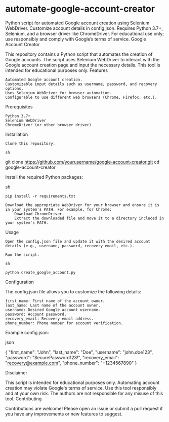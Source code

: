 # automate-google-account-creator
Python script for automated Google account creation using Selenium WebDriver. Customize account details in config.json. Requires Python 3.7+, Selenium, and a browser driver like ChromeDriver. For educational use only; use responsibly and comply with Google’s terms of service.
Google Account Creator

This repository contains a Python script that automates the creation of Google accounts. The script uses Selenium WebDriver to interact with the Google account creation page and input the necessary details. This tool is intended for educational purposes only.
Features

    Automated Google account creation.
    Customizable input details such as username, password, and recovery options.
    Uses Selenium WebDriver for browser automation.
    Configurable to use different web browsers (Chrome, Firefox, etc.).

Prerequisites

    Python 3.7+
    Selenium WebDriver
    ChromeDriver (or other browser driver)

Installation

    Clone this repository:

    sh

git clone https://github.com/yourusername/google-account-creator.git
cd google-account-creator

Install the required Python packages:

sh

    pip install -r requirements.txt

    Download the appropriate WebDriver for your browser and ensure it is in your system's PATH. For example, for Chrome:
        Download ChromeDriver.
        Extract the downloaded file and move it to a directory included in your system's PATH.

Usage

    Open the config.json file and update it with the desired account details (e.g., username, password, recovery email, etc.).

    Run the script:

    sh

    python create_google_account.py

Configuration

The config.json file allows you to customize the following details:

    first_name: First name of the account owner.
    last_name: Last name of the account owner.
    username: Desired Google account username.
    password: Account password.
    recovery_email: Recovery email address.
    phone_number: Phone number for account verification.

Example config.json:

json

{
  "first_name": "John",
  "last_name": "Doe",
  "username": "john.doe123",
  "password": "SecurePassword123!",
  "recovery_email": "recovery@example.com",
  "phone_number": "+1234567890"
}

Disclaimer

This script is intended for educational purposes only. Automating account creation may violate Google's terms of service. Use this tool responsibly and at your own risk. The authors are not responsible for any misuse of this tool.
Contributing

Contributions are welcome! Please open an issue or submit a pull request if you have any improvements or new features to suggest.
